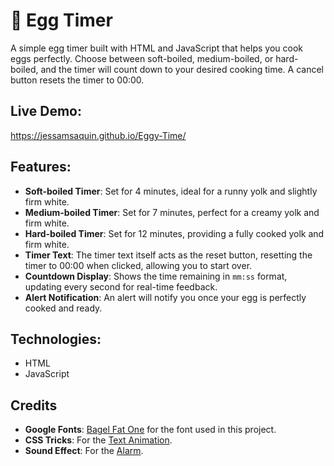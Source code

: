 # 🥚 Egg Timer 

A simple egg timer built with HTML and JavaScript that helps you cook eggs perfectly. Choose between soft-boiled, medium-boiled, or hard-boiled, and the timer will count down to your desired cooking time. A cancel button resets the timer to 00:00.

## Live Demo:
https://jessamsaquin.github.io/Eggy-Time/

## Features:
- **Soft-boiled Timer**: Set for 4 minutes, ideal for a runny yolk and slightly firm white.
- **Medium-boiled Timer**: Set for 7 minutes, perfect for a creamy yolk and firm white.
- **Hard-boiled Timer**: Set for 12 minutes, providing a fully cooked yolk and firm white.
- **Timer Text**: The timer text itself acts as the reset button, resetting the timer to 00:00 when clicked, allowing you to start over.
- **Countdown Display**: Shows the time remaining in `mm:ss` format, updating every second for real-time feedback.
- **Alert Notification**: An alert will notify you once your egg is perfectly cooked and ready.

## Technologies:
- HTML
- JavaScript

## Credits

- **Google Fonts**: [Bagel Fat One](https://fonts.google.com/specimen/Bagel+Fat+One) for the font used in this project.
- **CSS Tricks**: For the [Text Animation](https://codepen.io/Juxtopposed/pen/OJrLZvb).
- **Sound Effect**: For the [Alarm](https://mixkit.co/free-sound-effects/alarm/).
